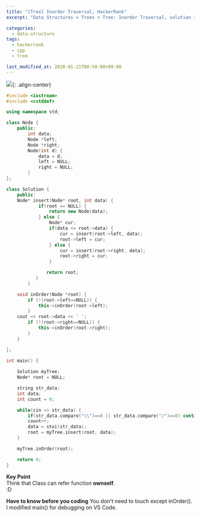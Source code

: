 ```yaml
---
title: "[Tree] Inorder Traversal, HackerRank"
excerpt: "Data Structures > Trees > Tree: Inorder Traversal, solution in cpp"

categories:
  - data-structure
tags:
  - hackerrank
  - cpp
  - tree

last_modified_at: 2020-01-21T00:50:00+09:00
---
```


![](https://eliotjang.github.io/assets/images/c++/inorder-traversal.png){: .align-center}  

```cpp
#include <iostream>
#include <cstddef>

using namespace std;

class Node {
    public:
        int data;
        Node *left;
        Node *right;
        Node(int d) {
            data = d;
            left = NULL;
            right = NULL;
        }
};

class Solution {
    public:
  	Node* insert(Node* root, int data) {
            if(root == NULL) {
                return new Node(data);
            } else {
                Node* cur;
                if(data <= root->data) {
                    cur = insert(root->left, data);
                    root->left = cur;
                } else {
                    cur = insert(root->right, data);
                    root->right = cur;
                }

               return root;
           }
        }

    void inOrder(Node *root) {
        if (!(root->left==NULL)) {
            this->inOrder(root->left);
        }
	cout << root->data << ' ';
        if (!(root->right==NULL)) {
            this->inOrder(root->right);
        }
    }

};

int main() {
    
    Solution myTree;
    Node* root = NULL;

    string str_data;
    int data;
    int count = 0;

    while(cin >> str_data) {
        if(str_data.compare("\\")==0 || str_data.compare("/")==0) continue;
        count++;
        data = stoi(str_data);
        root = myTree.insert(root, data);
    }

    myTree.inOrder(root);

    return 0;
}

```

**Key Point**  
Think that Class can refer function **ownself**.    
:D

**Have to know before you coding**
You don't need to touch except inOrder().  
I modified main() for debugging on VS Code.  

